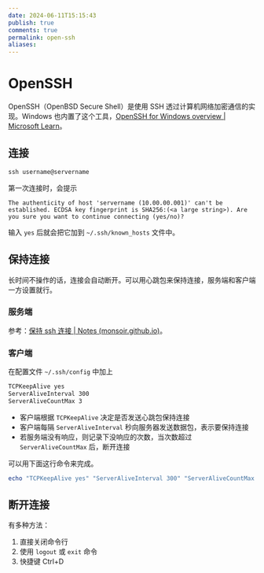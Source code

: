 ```yaml
---
date: 2024-06-11T15:15:43
publish: true
comments: true
permalink: open-ssh
aliases:
---
```


# OpenSSH

OpenSSH（OpenBSD Secure Shell）是使用 SSH 透过计算机网络加密通信的实现。Windows 也内置了这个工具，[OpenSSH for Windows overview | Microsoft Learn](https://learn.microsoft.com/en-us/windows-server/administration/openssh/openssh_overview)。

## 连接

``` powershell
ssh username@servername
```

第一次连接时，会提示

```
The authenticity of host 'servername (10.00.00.001)' can't be established. ECDSA key fingerprint is SHA256:(<a large string>). Are you sure you want to continue connecting (yes/no)?
```

输入 `yes` 后就会把它加到 `~/.ssh/known_hosts` 文件中。

## 保持连接

长时间不操作的话，连接会自动断开。可以用心跳包来保持连接，服务端和客户端一方设置就行。

### 服务端

参考：[保持 ssh 连接 | Notes (monsoir.github.io)](https://monsoir.github.io/Notes/Linux/keep-ssh-session-alive.html)。

### 客户端

在配置文件 `~/.ssh/config` 中加上

``` txt
TCPKeepAlive yes
ServerAliveInterval 300
ServerAliveCountMax 3
```

- 客户端根据 `TCPKeepAlive` 决定是否发送心跳包保持连接
- 客户端每隔 `ServerAliveInterval` 秒向服务器发送数据包，表示要保持连接
- 若服务端没有响应，则记录下没响应的次数，当次数超过 `ServerAliveCountMax` 后，断开连接

可以用下面这行命令来完成。

``` powershell
echo "TCPKeepAlive yes" "ServerAliveInterval 300" "ServerAliveCountMax 3" >> ~/.ssh/config
```

## 断开连接

有多种方法：

1. 直接关闭命令行
2. 使用 `logout` 或 `exit` 命令
3. 快捷键 Ctrl+D
